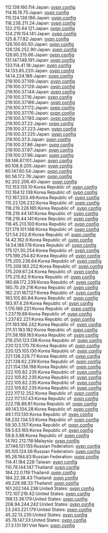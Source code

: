 112.139.160.114:Japan: [ovpn config](vpn/112_139_160_114.ovpn)  
114.16.19.75:Japan: [ovpn config](vpn/114_16_19_75.ovpn)  
115.124.138.186:Japan: [ovpn config](vpn/115_124_138_186.ovpn)  
118.238.211.24:Japan: [ovpn config](vpn/118_238_211_24.ovpn)  
122.215.64.121:Japan: [ovpn config](vpn/122_215_64_121.ovpn)  
124.219.154.141:Japan: [ovpn config](vpn/124_219_154_141.ovpn)  
125.8.77.82:Japan: [ovpn config](vpn/125_8_77_82.ovpn)  
126.100.65.50:Japan: [ovpn config](vpn/126_100_65_50.ovpn)  
126.126.252.90:Japan: [ovpn config](vpn/126_126_252_90.ovpn)  
126.60.215.66:Japan: [ovpn config](vpn/126_60_215_66.ovpn)  
131.147.148.191:Japan: [ovpn config](vpn/131_147_148_191.ovpn)  
133.114.41.18:Japan: [ovpn config](vpn/133_114_41_18.ovpn)  
14.133.85.220:Japan: [ovpn config](vpn/14_133_85_220.ovpn)  
14.14.224.188:Japan: [ovpn config](vpn/14_14_224_188.ovpn)  
219.100.37.109:Japan: [ovpn config](vpn/219_100_37_109.ovpn)  
219.100.37.129:Japan: [ovpn config](vpn/219_100_37_129.ovpn)  
219.100.37.144:Japan: [ovpn config](vpn/219_100_37_144.ovpn)  
219.100.37.16:Japan: [ovpn config](vpn/219_100_37_16.ovpn)  
219.100.37.169:Japan: [ovpn config](vpn/219_100_37_169.ovpn)  
219.100.37.172:Japan: [ovpn config](vpn/219_100_37_172.ovpn)  
219.100.37.176:Japan: [ovpn config](vpn/219_100_37_176.ovpn)  
219.100.37.193:Japan: [ovpn config](vpn/219_100_37_193.ovpn)  
219.100.37.22:Japan: [ovpn config](vpn/219_100_37_22.ovpn)  
219.100.37.223:Japan: [ovpn config](vpn/219_100_37_223.ovpn)  
219.100.37.225:Japan: [ovpn config](vpn/219_100_37_225.ovpn)  
219.100.37.3:Japan: [ovpn config](vpn/219_100_37_3.ovpn)  
219.100.37.86:Japan: [ovpn config](vpn/219_100_37_86.ovpn)  
219.100.37.87:Japan: [ovpn config](vpn/219_100_37_87.ovpn)  
219.100.37.96:Japan: [ovpn config](vpn/219_100_37_96.ovpn)  
59.146.87.101:Japan: [ovpn config](vpn/59_146_87_101.ovpn)  
60.108.9.205:Japan: [ovpn config](vpn/60_108_9_205.ovpn)  
60.147.60.54:Japan: [ovpn config](vpn/60_147_60_54.ovpn)  
60.56.172.76:Japan: [ovpn config](vpn/60_56_172_76.ovpn)  
92.202.206.40:Japan: [ovpn config](vpn/92_202_206_40.ovpn)  
112.153.135.10:Korea Republic of: [ovpn config](vpn/112_153_135_10.ovpn)  
112.164.12.138:Korea Republic of: [ovpn config](vpn/112_164_12_138.ovpn)  
112.167.203.49:Korea Republic of: [ovpn config](vpn/112_167_203_49.ovpn)  
115.22.126.232:Korea Republic of: [ovpn config](vpn/115_22_126_232.ovpn)  
118.219.226.165:Korea Republic of: [ovpn config](vpn/118_219_226_165.ovpn)  
118.219.44.141:Korea Republic of: [ovpn config](vpn/118_219_44_141.ovpn)  
118.219.44.141:Korea Republic of: [ovpn config](vpn/118_219_44_141.ovpn)  
118.45.213.100:Korea Republic of: [ovpn config](vpn/118_45_213_100.ovpn)  
121.179.101.146:Korea Republic of: [ovpn config](vpn/121_179_101_146.ovpn)  
121.54.202.8:Korea Republic of: [ovpn config](vpn/121_54_202_8.ovpn)  
14.42.162.6:Korea Republic of: [ovpn config](vpn/14_42_162_6.ovpn)  
14.54.186.178:Korea Republic of: [ovpn config](vpn/14_54_186_178.ovpn)  
175.121.50.254:Korea Republic of: [ovpn config](vpn/175_121_50_254.ovpn)  
175.199.254.82:Korea Republic of: [ovpn config](vpn/175_199_254_82.ovpn)  
175.205.236.64:Korea Republic of: [ovpn config](vpn/175_205_236_64.ovpn)  
175.209.183.252:Korea Republic of: [ovpn config](vpn/175_209_183_252.ovpn)  
175.209.67.24:Korea Republic of: [ovpn config](vpn/175_209_67_24.ovpn)  
175.215.82.9:Korea Republic of: [ovpn config](vpn/175_215_82_9.ovpn)  
180.68.172.239:Korea Republic of: [ovpn config](vpn/180_68_172_239.ovpn)  
180.70.29.216:Korea Republic of: [ovpn config](vpn/180_70_29_216.ovpn)  
182.231.167.127:Korea Republic of: [ovpn config](vpn/182_231_167_127.ovpn)  
183.105.80.84:Korea Republic of: [ovpn config](vpn/183_105_80_84.ovpn)  
183.97.4.29:Korea Republic of: [ovpn config](vpn/183_97_4_29.ovpn)  
1.176.189.221:Korea Republic of: [ovpn config](vpn/1_176_189_221.ovpn)  
1.237.19.89:Korea Republic of: [ovpn config](vpn/1_237_19_89.ovpn)  
1.237.62.221:Korea Republic of: [ovpn config](vpn/1_237_62_221.ovpn)  
211.193.166.242:Korea Republic of: [ovpn config](vpn/211_193_166_242.ovpn)  
211.51.183.182:Korea Republic of: [ovpn config](vpn/211_51_183_182.ovpn)  
211.58.169.183:Korea Republic of: [ovpn config](vpn/211_58_169_183.ovpn)  
219.250.123.138:Korea Republic of: [ovpn config](vpn/219_250_123_138.ovpn)  
220.123.170.78:Korea Republic of: [ovpn config](vpn/220_123_170_78.ovpn)  
220.125.105.130:Korea Republic of: [ovpn config](vpn/220_125_105_130.ovpn)  
221.138.229.77:Korea Republic of: [ovpn config](vpn/221_138_229_77.ovpn)  
221.138.62.239:Korea Republic of: [ovpn config](vpn/221_138_62_239.ovpn)  
221.154.136.198:Korea Republic of: [ovpn config](vpn/221_154_136_198.ovpn)  
222.105.82.235:Korea Republic of: [ovpn config](vpn/222_105_82_235.ovpn)  
222.105.82.235:Korea Republic of: [ovpn config](vpn/222_105_82_235.ovpn)  
222.105.82.235:Korea Republic of: [ovpn config](vpn/222_105_82_235.ovpn)  
222.105.82.235:Korea Republic of: [ovpn config](vpn/222_105_82_235.ovpn)  
222.117.12.252:Korea Republic of: [ovpn config](vpn/222_117_12_252.ovpn)  
222.117.137.43:Korea Republic of: [ovpn config](vpn/222_117_137_43.ovpn)  
222.118.89.81:Korea Republic of: [ovpn config](vpn/222_118_89_81.ovpn)  
49.143.104.28:Korea Republic of: [ovpn config](vpn/49_143_104_28.ovpn)  
49.1.113.130:Korea Republic of: [ovpn config](vpn/49_1_113_130.ovpn)  
58.232.134.53:Korea Republic of: [ovpn config](vpn/58_232_134_53.ovpn)  
59.30.3.157:Korea Republic of: [ovpn config](vpn/59_30_3_157.ovpn)  
59.5.63.165:Korea Republic of: [ovpn config](vpn/59_5_63_165.ovpn)  
59.8.3.88:Korea Republic of: [ovpn config](vpn/59_8_3_88.ovpn)  
14.192.212.118:Malaysia: [ovpn config](vpn/14_192_212_118.ovpn)  
37.146.131.155:Russian Federation: [ovpn config](vpn/37_146_131_155.ovpn)  
95.105.124.56:Russian Federation: [ovpn config](vpn/95_105_124_56.ovpn)  
95.26.184.83:Russian Federation: [ovpn config](vpn/95_26_184_83.ovpn)  
114.41.184.228:Taiwan: [ovpn config](vpn/114_41_184_228.ovpn)  
110.78.144.147:Thailand: [ovpn config](vpn/110_78_144_147.ovpn)  
184.22.0.119:Thailand: [ovpn config](vpn/184_22_0_119.ovpn)  
184.22.38.43:Thailand: [ovpn config](vpn/184_22_38_43.ovpn)  
49.228.98.33:Thailand: [ovpn config](vpn/49_228_98_33.ovpn)  
161.202.144.236:United States: [ovpn config](vpn/161_202_144_236.ovpn)  
172.107.219.42:United States: [ovpn config](vpn/172_107_219_42.ovpn)  
198.13.36.179:United States: [ovpn config](vpn/198_13_36_179.ovpn)  
208.94.244.242:United States: [ovpn config](vpn/208_94_244_242.ovpn)  
23.243.221.179:United States: [ovpn config](vpn/23_243_221_179.ovpn)  
45.32.13.235:United States: [ovpn config](vpn/45_32_13_235.ovpn)  
45.76.147.33:United States: [ovpn config](vpn/45_76_147_33.ovpn)  
27.3.131.191:Viet Nam: [ovpn config](vpn/27_3_131_191.ovpn)  
